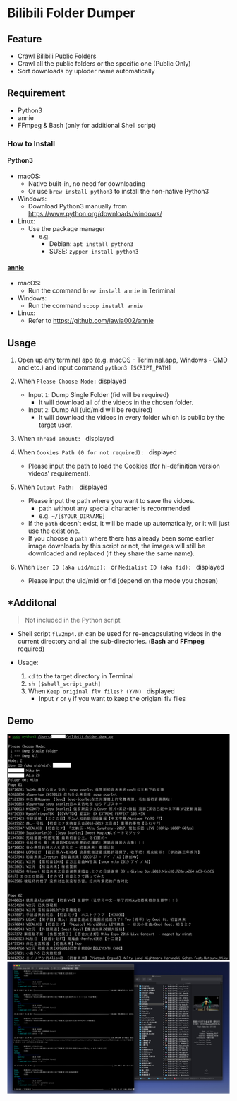 # Bilibili Folder Dumper

## Feature
- Crawl Bilibili Public Folders
- Crawl all the public folders or the specific one (Public Only)
- Sort downloads by uploder name automatically

## Requirement
- Python3
- annie
- FFmpeg & Bash (only for additional Shell script)

### How to Install
#### Python3
- macOS: 
	- Native built-in, no need for downloading
	- Or use `brew install python3` to install the non-native Python3
- Windows: 
	- Download Python3 manually from <https://www.python.org/downloads/windows/>
- Linux:
	- Use the package manager
		- e.g. 
			- Debian: `apt install python3`
			- SUSE: `zypper install python3`

#### [annie](https://github.com/iawia002/annie)
- macOS:
	- Run the command `brew install annie` in Teriminal
- Windows: 
	- Run the command `scoop install annie`
- Linux: 	
	- Refer to <https://github.com/iawia002/annie>

## Usage
1. Open up any terminal app (e.g. macOS - Teriminal.app, Windows - CMD and etc.) and input command `python3 [SCRIPT_PATH]`

2. When `Please Choose Mode:` displayed<br>
	- Input `1`: Dump Single Folder (fid will be required)
		- It will download all of the videos in the chosen folder. 
	- Input `2`: Dump All (uid/mid will be required)
		- It will download the videos in every folder which is public by the target user. 

3. When `Thread amount: ` displayed<br>

4. When `Cookies Path (0 for not required): ` displayed<br>
	- Please input the path to load the Cookies (for hi-definition version videos' requirement).

5. When `Output Path: ` displayed<br>
	- Please input the path where you want to save the vidoes.
		- path without any special character is recommended
		- e.g. `~/[$YOUR_DIRNAME]`
	- If the `path` doesn't exist, it will be made up automatically, or it will just use the exist one.
	- If you choose a `path` where there has already been some earlier image downloads by this script or not, the images will still be downloaded and replaced (if they share the same name).

6. When `User ID (aka uid/mid): ` or `Medialist ID (aka fid): ` displayed<br> 
	- Please input the uid/mid or fid (depend on the mode you chosen)

## *Additonal
> Not included in the Python script

- Shell script `flv2mp4.sh` can be used for re-encapsulating videos in the current directory and all the sub-directories. (**Bash** and **FFmpeg** required)

- Usage:
	1. `cd` to the target directory in Terminal
	2. `sh [$shell_script_path]`
	3. When `Keep original flv files? (Y/N) ` displayed
		- Input `Y` or `y` if you want to keep the origianl flv files 

## Demo
![demo.jpg](media/demo.jpg)
![favlist_dump_plan.jpg](media/favlist_dump_plan.jpg)


